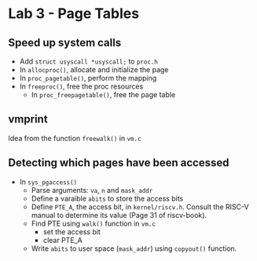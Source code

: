 # Lab 3 - Page Tables

## Speed up system calls

- Add ```struct usyscall *usyscall;``` to ```proc.h```
- In ```allocproc()```, allocate and initialize the page
- In ```proc_pagetable()```, perform the mapping
- In ```freeproc()```, free the proc resources
  - In ```proc_freepagetable()```, free the page table

## vmprint

Idea from the function ```freewalk()``` in ```vm.c```

## Detecting which pages have been accessed

- In ```sys_pgaccess()```
  - Parse arguments: ```va```, ```n``` and ```mask_addr```
  - Define a varaible ```abits``` to store the access bits
  - Define ```PTE_A```, the access bit, in ```kernel/riscv.h```. Consult the RISC-V manual to determine its value (Page 31 of riscv-book).
  - Find PTE using ```walk()``` function in ```vm.c```
    - set the access bit
    - clear PTE_A
  - Write ```abits``` to user space (```mask_addr```) using ```copyout()``` function.
